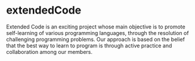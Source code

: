 # extendedCode
Extended Code is an exciting project whose main objective is to promote self-learning of various programming languages, through the resolution of challenging programming problems. Our approach is based on the belief that the best way to learn to program is through active practice and collaboration among our members.
